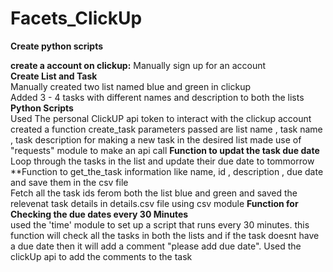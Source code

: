 # Facets_ClickUp
**Create python scripts**

**create a account on clickup:**
Manually sign up for an account  <br>
**Create List and Task** <br>
Manually created two list named blue and green in clickup <br>
Added 3 - 4 tasks with different names and description to both the lists <br>
**Python Scripts** <br>
Used The personal ClickUP api token to interact with the clickup account <br>
created a function create_task parameters passed are list name , task name , task description
for making a new task in the desired list made use of "requests" module to make an api call 
**Function to updat the task due date** <br>
Loop through the tasks in the list and update their due date to tommorrow 
**Function to get_the_task information like name, id , description , due date and save them in the csv file <br>
Fetch all the task ids ferom both the list blue and green and saved the relevenat task details in details.csv file using csv module 
**Function for Checking the due dates every 30 Minutes**<br>
used the 'time' module to set up a script that runs every 30 minutes. this function will check all the tasks in both the lists and if the task doesnt have a due date then it will add a comment "please add due date". Used the clickUp api to add the comments to the task 


